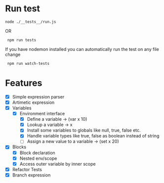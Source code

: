 # Run test
  ```node ./__tests__/run.js```

  OR

  ``` npm run tests```

  If you have nodemon installed you can automatically run the test on any file change

  ``` npm run watch-tests```

# Features

- [X] Simple expression parser
- [X] Artimetic expression
- [X] Variables
  - [X] Environment interface
    - [X] Define a variable -> (var x 10)
    - [X] Lookup a variable -> x
    - [X] Install some variables to globals like null, true, false etc.
    - [X] Handle variable types like true, false as boolean instead of string
    - [ ] Assign a new value to a variable -> (set x 20)
- [X] Blocks
  - [X] Block declaration
  - [X] Nested env/scope
  - [X] Access outer variable by inner scope
- [X] Refactor Tests
- [X] Branch expression